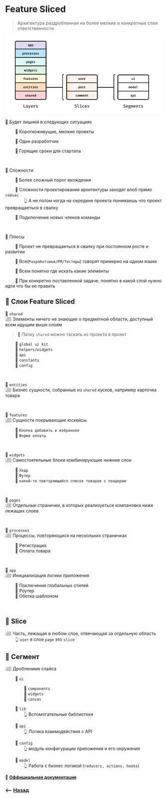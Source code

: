 # Feature Sliced
> Архитектура раздробленная на более мелкие и конкретные слои ответственности

![](./img/illustration.png)

💠 Будет лишней в следующих ситуациях

&emsp;&emsp; 🔹 Короткоживущие, мелкие проекты            

&emsp;&emsp; 🔹 Один разработчик

&emsp;&emsp; 🔹 Горящие сроки для стартапа

<br>

💠 Сложности

&emsp;&emsp; 🔹 Более сложный порог вхождения

&emsp;&emsp; 🔹 Сложности проектирования архитектуры заходят влоб прямо `сейчас`  
&emsp;&emsp;&emsp;&emsp; 👆 А не потом когда на середине проекта понимаешь что проект превращаеться в свалку   

&emsp;&emsp; 🔹 Подключение новых членов команды   

<br>

💠 Плюсы

&emsp;&emsp; 🔹 Проект не превращаеться в свалку при постоянном росте и развитии 

&emsp;&emsp; 🔹 Все(`Разработчики/PM/Тестеры`) говорят примерно на одном языке

&emsp;&emsp; 🔹 Всем понятно где искать какие элементы 

&emsp;&emsp; 🔹 При конкретно поставленной задаче, понятно в какой слой нужно идти что бы ее править

## 🚩 Слои Feature Sliced

💠 `shared`   
👆🏽 Элементы ничего не знающие о предметной области, доступный всем идущим выше слоям

> 📗 Папку `shared` можно таскать из проекта в проект

&emsp;&emsp; 🔹 `global ui kit`        
&emsp;&emsp; 🔹 `helpers/widgets`  
&emsp;&emsp; 🔹 `api`  
&emsp;&emsp; 🔹 `constants`  
&emsp;&emsp; 🔹 `config`

<br>

💠 `entities`   
👆🏽 Бизнес сущности, собранные из `shared` кусков, например карточка товара 

<br>

💠 `features`   
👆🏽 Сущности покрывающие юскейсы

&emsp;&emsp; 🔹 `Кнопка добавить в избранное`        
&emsp;&emsp; 🔹 `Форма оплаты`

<br>

💠 `widgets`   
👆🏽 Самостоятельные блоки комбинирующие нижние слои

&emsp;&emsp; 🔹 `Хедр`  
&emsp;&emsp; 🔹 `Футер`  
&emsp;&emsp; 🔹 `какой-то повторяющийся список товаров с лоадером`

<br>

💠 `pages`   
👆🏽 Отдельные странички, в которых реализуеться компановка ниже лежащих слоев

<br>

💠 `processes`   
👆🏽 Процессы, повторяющися на нескольких страничках

&emsp;&emsp; 🔹 Регистрация        
&emsp;&emsp; 🔹 Оплата товара

<br>

💠 `app`   
👆🏽 Инициализация логики приложения

&emsp;&emsp; 🔹 Поключения глобальных стилей  
&emsp;&emsp; 🔹 Роутер  
&emsp;&emsp; 🔹 Обетка шаблоном

<br>

## 🚩 Slice
👆🏽 Часть, лежащая в любом слое, отвечающая за отдельную область  
&emsp;&emsp; 👆 `user` в слое `page` это `slice`   


## 🚩 Сегмент
👆🏽 Дроблениме слайса

&emsp;&emsp; 🔹 `ui`  

&emsp;&emsp;&emsp;&emsp; 🎯 `components`   
&emsp;&emsp;&emsp;&emsp; 🎯 `widgets`   
&emsp;&emsp;&emsp;&emsp; 🎯 `canvas` 

&emsp;&emsp; 🔹 `lib`   
&emsp;&emsp;&emsp;&emsp; 👆 Вспомогательные библиотеки    

&emsp;&emsp; 🔹 `api`   
&emsp;&emsp;&emsp;&emsp; 👆 Логика взаимодействия с API

&emsp;&emsp; 🔹 `config`   
&emsp;&emsp;&emsp;&emsp; 👆 модуль конфигурации приложения и его окружения

&emsp;&emsp; 🔹 `model`   
&emsp;&emsp;&emsp;&emsp; 👆 Работа с бизнес логикой (`reducers, actions, hooks`)

📗  **<a href="https://feature-sliced.design/docs/reference">Оффициальная документация</a>**


### ⟵ **<a href="../../readme.md">Назад</a>**